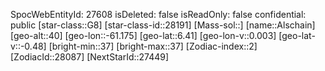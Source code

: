 ﻿---
location: [6.41,-61.175,40]
type: Station
tags:
- astro/Star

---
SpocWebEntityId: 27608
isDeleted: false
isReadOnly: false
confidential: public
[star-class::G8]
[star-class-id::28191]
[Mass-sol::]
[name::Alschain]
[geo-alt::40]
[geo-lon::-61.175]
[geo-lat::6.41]
[geo-lon-v::0.003]
[geo-lat-v::-0.48]
[bright-min::37]
[bright-max::37]
[Zodiac-index::2]
[ZodiacId::28087]
[NextStarId::27449]

